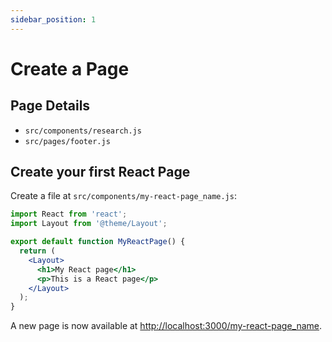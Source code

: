 ```yaml
---
sidebar_position: 1
---
```


# Create a Page

## Page Details



- `src/components/research.js`
- `src/pages/footer.js`

## Create your first React Page

Create a file at `src/components/my-react-page_name.js`:

```jsx title="src/pages/my-react-page.js"
import React from 'react';
import Layout from '@theme/Layout';

export default function MyReactPage() {
  return (
    <Layout>
      <h1>My React page</h1>
      <p>This is a React page</p>
    </Layout>
  );
}
```

A new page is now available at [http://localhost:3000/my-react-page_name](http://localhost:3000/my-react-page).
